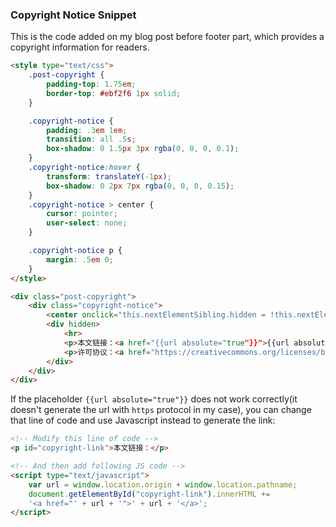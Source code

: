 ### Copyright Notice Snippet

This is the code added on my blog post before footer part, which provides a copyright information for readers.

```html
<style type="text/css">
    .post-copyright {
        padding-top: 1.75em;
        border-top: #ebf2f6 1px solid;
    }

    .copyright-notice {
        padding: .3em 1em;
        transition: all .5s;
        box-shadow: 0 1.5px 3px rgba(0, 0, 0, 0.1);
    }
    .copyright-notice:hover {
        transform: translateY(-1px);
        box-shadow: 0 2px 7px rgba(0, 0, 0, 0.15);
    }
    .copyright-notice > center {
        cursor: pointer;
        user-select: none;
    }

    .copyright-notice p {
        margin: .5em 0;
    }
</style>

<div class="post-copyright">
    <div class="copyright-notice">
        <center onclick="this.nextElementSibling.hidden = !this.nextElementSibling.hidden;">文章版权声明</center>
        <div hidden>
            <hr>
            <p>本文链接：<a href="{{url absolute="true"}}">{{url absolute="true"}}</a></p>
            <p>许可协议：<a href="https://creativecommons.org/licenses/by-nc-sa/4.0/deed.zh">知识共享 署名-非商业性使用-相同方式共享 4.0 国际</a></p>
        </div>
    </div>
</div>
```

If the placeholder `{{url absolute="true"}}` does not work correctly(it doesn't generate the url with `https` protocol in my case), you can change that line of code and use Javascript instead to generate the link:

```html
<!-- Modify this line of code -->
<p id="copyright-link">本文链接：</p>

<!-- And then add following JS code -->
<script type="text/javascript">
    var url = window.location.origin + window.location.pathname;
    document.getElementById("copyright-link").innerHTML +=
    '<a href="' + url + '">' + url + '</a>';
</script>
```
